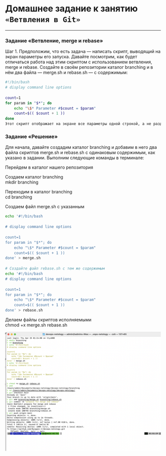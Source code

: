 # Домашнее задание к занятию `«Ветвления в Git»`

---

### Задание «Ветвление, merge и rebase»

Шаг 1. Предположим, что есть задача — написать скрипт, выводящий на экран параметры его запуска. Давайте посмотрим, как будет отличаться работа над этим скриптом с использованием ветвления, merge и rebase.
Создайте в своём репозитории каталог branching и в нём два файла — merge.sh и rebase.sh — с содержимым:

```bash
#!/bin/bash
# display command line options

count=1
for param in "$*"; do
    echo "\$* Parameter #$count = $param"
    count=$(( $count + 1 ))
done
Этот скрипт отображает на экране все параметры одной строкой, а не разделяет их.
```
### Задание «Решение»

Для начала, давайте создадим каталог branching и добавим в него два файла скриптов merge.sh и rebase.sh с одинаковым содержимым, как указано в задании. 
Выполним следующие команды в терминале:

Перейдем в каталог нашего репозитория 

Создаем каталог branching  
mkdir branching

Переходим в каталог branching  
cd branching

Создаем файл merge.sh с указанным   

```bash
echo '#!/bin/bash

# display command line options

count=1
for param in "$*"; do
    echo "\$* Parameter #$count = $param"
    count=$(( $count + 1 ))
done' > merge.sh

# Создайте файл rebase.sh с тем же содержимым
echo '#!/bin/bash
# display command line options

count=1
for param in "$*"; do
    echo "\$* Parameter #$count = $param"
    count=$(( $count + 1 ))
done' > rebase.sh
```

Делаем файлы скриптов исполняемыми  
chmod +x merge.sh rebase.sh

![Image](https://github.com/Byzgaev-I/-Branching-in-Git-/blob/main/1-1.png)
